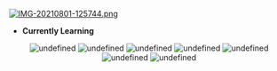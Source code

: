 [![IMG-20210801-125744.png](https://i.postimg.cc/J0wsB4BK/IMG-20210801-125744.png)](https://postimg.cc/zbjzsN7R)

* **Currently Learning**

<p align="center">
<img alt="undefined" src="https://img.shields.io/badge/docker-vcyzteen/bakaburn:latest-white?style=for-the-badge"></a>
<img alt="undefined" src="https://img.shields.io/badge/python-white?style=for-the-badge"></a>
<img alt="undefined" src="https://img.shields.io/badge/java-white?style=for-the-badge"></a>
<img alt="undefined" src="https://img.shields.io/badge/html-white?style=for-the-badge"></a>
<img alt="undefined" src="https://img.shields.io/badge/css-white?style=for-the-badge"></a>
<img alt="undefined" src="https://img.shields.io/badge/js-white?style=for-the-badge"></a>
<img alt="undefined" src="https://img.shields.io/badge/c++-white?style=for-the-badge"></a>
